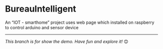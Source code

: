 # BureauIntelligent
 
An “IOT - smarthome” project uses web page which installed on raspberry to control arduino and sensor device 
 

-----

   _This branch is for show the demo. Have fun and explore it!_ :blush:
